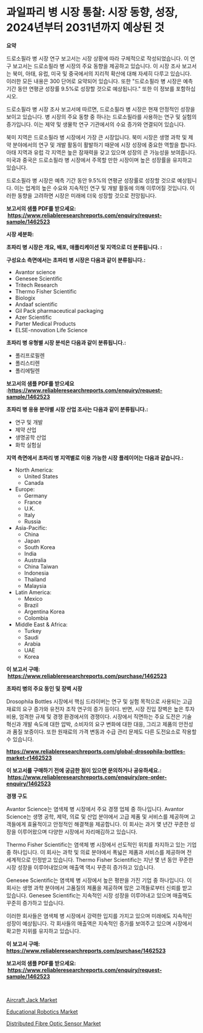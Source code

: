 <p><h1>과일파리 병 시장 통찰: 시장 동향, 성장, 2024년부터 2031년까지 예상된 것</h1></p><p><strong>요약</strong></p>
<p><p>드로소필라 병 시장 연구 보고서는 시장 상황에 따라 구체적으로 작성되었습니다. 이 연구 보고서는 드로소필라 병 시장의 주요 동향을 제공하고 있습니다. 이 시장 조사 보고서는 북미, 아태, 유럽, 미국 및 중국에서의 지리적 확산에 대해 자세히 다루고 있습니다. 이러한 모든 내용은 300 단어로 요약되어 있습니다. 또한 "드로소필라 병 시장은 예측 기간 동안 연평균 성장률 9.5%로 성장할 것으로 예상됩니다." 또한 이 정보를 포함하십시오.</p><p>드로소필라 병 시장 조사 보고서에 따르면, 드로소필라 병 시장은 현재 안정적인 성장을 보이고 있습니다. 병 시장의 주요 동향 중 하나는 드로소필라를 사용하는 연구 및 실험의 증가입니다. 이는 제약 및 생물학 연구 기관에서의 수요 증가와 연결되어 있습니다.</p><p>북미 지역은 드로소필라 병 시장에서 가장 큰 시장입니다. 북미 시장은 생명 과학 및 제약 분야에서의 연구 및 개발 활동이 활발하기 때문에 시장 성장에 중요한 역할을 합니다. 아태 지역과 유럽 각 지역은 높은 잠재력을 갖고 있으며 성장의 큰 가능성을 보여줍니다. 미국과 중국은 드로소필라 병 시장에서 주목할 만한 시장이며 높은 성장률을 유지하고 있습니다.</p><p>드로소필라 병 시장은 예측 기간 동안 9.5%의 연평균 성장률로 성장할 것으로 예상됩니다. 이는 업계의 높은 수요와 지속적인 연구 및 개발 활동에 의해 이루어질 것입니다. 이러한 동향을 고려하면 시장은 미래에 더욱 성장할 것으로 전망됩니다.</p></p>
<p><strong>보고서의 샘플 PDF를 받으세요: &nbsp;<a href="https://www.reliableresearchreports.com/enquiry/request-sample/1462523">https://www.reliableresearchreports.com/enquiry/request-sample/1462523</a></strong></p>
<p><strong>시장 세분화:</strong></p>
<p><strong> 초파리 병 시장은 개요, 배포, 애플리케이션 및 지역으로 더 분류됩니다. :</strong></p>
<p><strong>구성요소 측면에서는 초파리 병 시장은 다음과 같이 분류됩니다.:</strong></p>
<p><ul><li>Avantor science</li><li>Genesee Scientific</li><li>Tritech Research</li><li>Thermo Fisher Scientific</li><li>Biologix</li><li>Andaaf scientific</li><li>Gil Pack pharmaceutical packaging</li><li>Azer Scientific</li><li>Parter Medical Products</li><li>ELSE-nnovation Life Science</li></ul></p>
<p><strong> 초파리 병 유형별 시장 분석은 다음과 같이 분류됩니다.:</strong></p>
<p><ul><li>폴리프로필렌</li><li>폴리스티렌</li><li>폴리에틸렌</li></ul></p>
<p><strong>보고서의 샘플 PDF를 받으세요 :<a href="https://www.reliableresearchreports.com/enquiry/request-sample/1462523">https://www.reliableresearchreports.com/enquiry/request-sample/1462523</a></strong></p>
<p><strong> 초파리 병 응용 분야별 시장 산업 조사는 다음과 같이 분류됩니다.:</strong></p>
<p><ul><li>연구 및 개발</li><li>제약 산업</li><li>생명공학 산업</li><li>화학 실험실</li></ul></p>
<p><strong>지역 측면에서 초파리 병 지역별로 이용 가능한 시장 플레이어는 다음과 같습니다.:</strong></p>
<p><ul>
    <li>
        North America:
        <ul>
            <li>United States</li>
            <li>Canada</li>
        </ul>
    </li>
    <li>
        Europe:
        <ul>
            <li>Germany</li>
            <li>France</li>
            <li>U.K.</li>
            <li>Italy</li>
            <li>Russia</li>
        </ul>
    </li>
    <li>
        Asia-Pacific:
        <ul>
            <li>China</li>
            <li>Japan</li>
            <li>South Korea</li>
            <li>India</li>
            <li>Australia</li>
            <li>China Taiwan</li>
            <li>Indonesia</li>
            <li>Thailand</li>
            <li>Malaysia</li>
        </ul>
    </li>
    <li>
        Latin America:
        <ul>
            <li>Mexico</li>
            <li>Brazil</li>
            <li>Argentina Korea</li>
            <li>Colombia</li>
        </ul>
    </li>
    <li>
        Middle East & Africa:
        <ul>
            <li>Turkey</li>
            <li>Saudi</li>
            <li>Arabia</li>
            <li>UAE</li>
            <li>Korea</li>
        </ul>
    </li>
    </ul></p>
<p><strong>이 보고서 구매: &nbsp;<a href="https://www.reliableresearchreports.com/purchase/1462523">https://www.reliableresearchreports.com/purchase/1462523</a></strong></p>
<p><strong>초파리 병의 주요 동인 및 장벽 시장</strong></p>
<p><p>Drosophila Bottles 시장에서 핵심 드라이버는 연구 및 실험 목적으로 사용되는 고급 재료의 요구 증가와 유전자 조작 연구의 증가 등이다. 반면, 시장 진입 장벽은 높은 투자 비용, 엄격한 규제 및 경쟁 환경에서의 경쟁이다. 시장에서 직면하는 주요 도전은 기술 혁신과 개발 속도에 대한 압박, 소비자의 요구 변화에 대한 대응, 그리고 제품의 안전성과 품질 보증이다. 또한 원재료의 가격 변동과 수급 관리 문제도 다른 도전요소로 작용할 수 있습니다.</p></p>
<p><strong><a href="https://www.reliableresearchreports.com/global-drosophila-bottles-market-r1462523">https://www.reliableresearchreports.com/global-drosophila-bottles-market-r1462523</a></strong></p>
<p><strong>이 보고서를 구매하기 전에 궁금한 점이 있으면 문의하거나 공유하세요.: &nbsp;<a href="https://www.reliableresearchreports.com/enquiry/pre-order-enquiry/1462523">https://www.reliableresearchreports.com/enquiry/pre-order-enquiry/1462523</a></strong></p>
<p><strong>경쟁 구도</strong></p>
<p><p>Avantor Science는 염색체 병 시장에서 주요 경쟁 업체 중 하나입니다. Avantor Science는 생명 공학, 제약, 의료 및 산업 분야에서 고급 제품 및 서비스를 제공하며 고객들에게 효율적이고 안정적인 해결책을 제공합니다. 이 회사는 과거 몇 년간 꾸준한 성장을 이루어왔으며 다양한 시장에서 자리매김하고 있습니다.</p><p>Thermo Fisher Scientific는 염색체 병 시장에서 선도적인 위치를 차지하고 있는 기업 중 하나입니다. 이 회사는 과학 및 의료 분야에서 폭넓은 제품과 서비스를 제공하며 전 세계적으로 인정받고 있습니다. Thermo Fisher Scientific는 지난 몇 년 동안 꾸준한 시장 성장을 이루어내었으며 매출액 역시 꾸준히 증가하고 있습니다.</p><p>Genesee Scientific는 염색체 병 시장에서 높은 평판을 가진 기업 중 하나입니다. 이 회사는 생명 과학 분야에서 고품질의 제품을 제공하며 많은 고객들로부터 신뢰를 받고 있습니다. Genesee Scientific는 지속적인 시장 성장을 이루어내고 있으며 매출액도 꾸준히 증가하고 있습니다.</p><p>이러한 회사들은 염색체 병 시장에서 강력한 입지를 가지고 있으며 미래에도 지속적인 성장이 예상됩니다.  각 회사들의 매출액은 지속적인 증가를 보여주고 있으며 시장에서 확고한 지위를 유지하고 있습니다.</p></p>
<p><strong>이 보고서 구매: &nbsp; <a href="https://www.reliableresearchreports.com/purchase/1462523">https://www.reliableresearchreports.com/purchase/1462523</a></strong></p>
<p><strong>보고서의 샘플 PDF를 받으세요: &nbsp;<a href="https://www.reliableresearchreports.com/enquiry/request-sample/1462523">https://www.reliableresearchreports.com/enquiry/request-sample/1462523</a></strong><strong></strong></p>
<p>&nbsp;</p>
<p><p><a href="https://github.com/nicoletavirag/Market-Research-Report-List-3/blob/main/aircraft-jack-market.md">Aircraft Jack Market</a></p><p><a href="https://github.com/redneck06/Market-Research-Report-List-3/blob/main/educational-robotics-market.md">Educational Robotics Market</a></p><p><a href="https://github.com/peachesmcdowel1/Market-Research-Report-List-2/blob/main/distributed-fibre-optic-sensor-market.md">Distributed Fibre Optic Sensor Market</a></p></p>